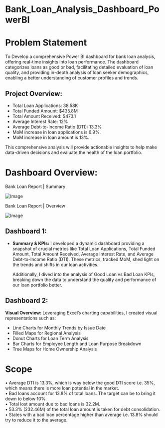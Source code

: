# Bank_Loan_Analysis_Dashboard_PowerBI

# Problem Statement
To Develop a comprehensive Power BI dashboard for bank loan analysis, offering real-time insights into loan performance. The dashboard categorizes loans as good or bad, facilitating detailed evaluation of loan quality, and providing in-depth analysis of loan seeker demographics, enabling a better understanding of customer profiles and trends. <br />

## Project Overview:
* Total Loan Applications: 38.58K
* Total Funded Amount: $435.8M
* Total Amount Received: $473.1
* Average Interest Rate: 12%
* Average Debt-to-Income Ratio (DTI): 13.3%
* MoM increase in loan applications is 6.9%.
* MoM increase in loan amount is 13%.

This comprehensive analysis will provide actionable insights to help make data-driven decisions and evaluate the health of the loan portfolio.

# Dashboard Overview:
Bank Loan Report | Summary <br />

![Image](https://github.com/user-attachments/assets/8fd61bde-be5c-4dd0-9996-009527753603)   

Bank Loan Report | Overview <br />

![Image](https://github.com/user-attachments/assets/40c6c16b-0af0-4908-bbd3-731b8491cf9f)

## Dashboard 1: 
* **Summary & KPIs:** I developed a dynamic dashboard providing a snapshot of crucial metrics like Total Loan Applications, Total Funded Amount, Total Amount Received, Average Interest
  Rate, and Average Debt-to-Income Ratio (DTI). These metrics, tracked MoM, shed light on the trends and shifts in our loan activities.

  Additionally, I dived into the analysis of Good Loan vs Bad Loan KPIs, breaking down the data to understand the quality and performance of our loan portfolio better.

## Dashboard 2: 
**Visual Overview:** Leveraging Excel’s charting capabilities, I created visual representations such as: <br />
 
 - Line Charts for Monthly Trends by Issue Date <br />
 - Filled Maps for Regional Analysis <br />
 - Donut Charts for Loan Term Analysis <br />
 - Bar Charts for Employee Length and Loan Purpose Breakdown <br />
 - Tree Maps for Home Ownership Analysis <br />

# Scope
• Average DTI is 13.3%, which is way below the good DTI score i.e. 35%, which means there is more loan potential in the market. <br />
• Bad loans account for 13.8% of total loans. The target can be to bring it down to below 10%. <br />
• Total lost amount due to bad loans is 32.2M. <br />
• 53.3% (232.46M) of the total loan amount is taken for debt consolidation. <br />
• States with a bad loan percentage higher than average i.e. 13.8% should try to reduce it to the average. <br />







